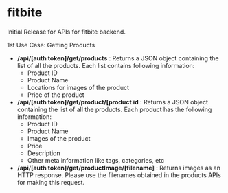 # fitbite
Initial Release for APIs for fitbite backend.

1st Use Case: Getting Products
  * **/api/[auth token]/get/products** :  Returns a JSON object containing the list of all the products. Each list contains following information:
    * Product ID
    * Product Name
    * Locations for images of the product
    * Price of the product
  * **/api/[auth token]/get/product/[product id** : Returns a JSON object containing the list of all the products. Each product has the following information:
    * Product ID
    * Product Name
    * Images of the product
    * Price
    * Description
    * Other meta information like tags, categories, etc
  * **/api/[auth token]/get/productImage/[filename]** :  Returns images as an HTTP response. Please use the filenames obtained in the products APIs for making this request.
